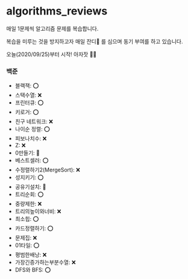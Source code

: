 # algorithms_reviews
매일 1문제씩 알고리즘 문제를 복습합니다.

복습을 미루는 것을 방지하고자 매일 잔디🌱 를 심으며 동기 부여를 하고 있습니다.

오늘(2020/09/25)부터 시작! 아자잣 👊🏻

### 백준
- 블랙잭: ⭕️
- 스택수열: ❌
- 프린터큐: ⭕️
- 키로거: ⭕️
- 친구 네트워크: ❌
- 나이순 정렬: ⭕️
- 피보나치수: ❌
- Z: ❌
- 0만들기: 🔼
- 베스트셀러: ⭕️
- 수정렬하기2(MergeSort): ❌
- 성지키기: ⭕️
- 공유기설치: 🔼
- 트리순회: ⭕️
- 중량제한: ❌
- 트리의높이와너비: ❌
- 최소힙: ⭕️
- 카드정렬하기: ⭕️
- 문제집: ❌
- 01타일: ⭕️
- 평범한배낭: ❌
- 가장긴증가하는부분수열: ❌
- DFS와 BFS: ⭕️
